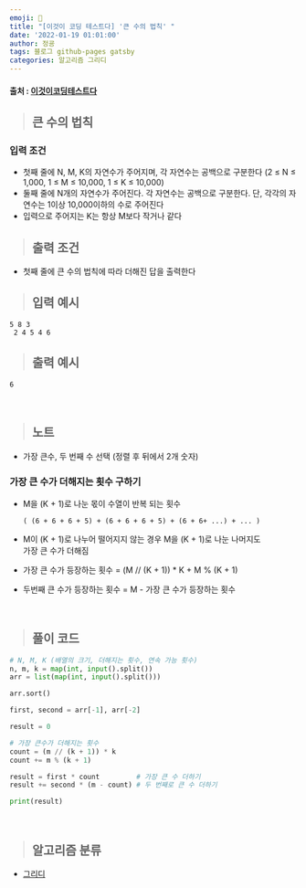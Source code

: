 ```yaml
---
emoji: 🔮
title: "[이것이 코딩 테스트다] '큰 수의 법칙' "
date: '2022-01-19 01:01:00'
author: 정굥
tags: 블로그 github-pages gatsby
categories: 알고리즘 그리디
---
```

#### 출처 : [이것이코딩테스트다](https://www.aladin.co.kr/shop/wproduct.aspx?ItemId=247882118)

>## 큰 수의 법칙

 ### 입력 조건
* 첫째 줄에 N, M, K의 자연수가 주어지며, 각 자연수는 공백으로 구분한다  (2 ≤ N ≤ 1,000, 1 ≤ M ≤ 10,000, 1 ≤ K ≤ 10,000)
* 둘째 줄에 N개의 자연수가 주어진다. 각 자연수는 공백으로 구분한다. 단, 각각의 자연수는 1이상 10,000이하의 수로 주어진다
* 입력으로 주어지는 K는 항상 M보다 작거나 같다
> ## 출력 조건
* 첫째 줄에 큰 수의 법칙에 따라 더해진 답을 출력한다

> ## 입력 예시
    5 8 3
     2 4 5 4 6
> ## 출력 예시
    6  

<br/>

> ## 노트
- 가장 큰수, 두 번째 수 선택 (정렬 후 뒤에서 2개 숫자) 
### 가장 큰 수가 더해지는 횟수 구하기 
- M을 (K + 1)로 나눈 몫이 수열이 반복 되는 횟수  
 
    ```( (6 + 6 + 6 + 5) + (6 + 6 + 6 + 5) + (6 + 6+ ...) + ... )``` 

- M이 (K + 1)로 나누어 떨어지지 않는 경우 M을 (K + 1)로 나눈 나머지도  
  가장 큰 수가 더해짐
- 가장 큰 수가 등장하는 횟수 = (M // (K + 1)) * K  + M % (K + 1)
- 두번째 큰 수가 등장하는 횟수 = M - 가장 큰 수가 등장하는 횟수
<br />

> ## 풀이 코드 
```python
# N, M, K (배열의 크기, 더해지는 횟수, 연속 가능 횟수) 
n, m, k = map(int, input().split())
arr = list(map(int, input().split()))

arr.sort()

first, second = arr[-1], arr[-2]

result = 0

# 가장 큰수가 더해지는 횟수
count = (m // (k + 1)) * k
count += m % (k + 1) 

result = first * count         # 가장 큰 수 더하기
result += second * (m - count) # 두 번째로 큰 수 더하기

print(result)


```
<br/>

> ## 알고리즘 분류
- [그리디](/posts/그리디)
  


